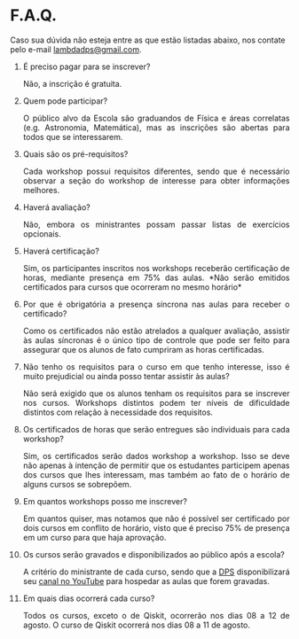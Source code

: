 # F.A.Q.

Caso sua dúvida não esteja entre as que estão listadas abaixo, nos contate pelo e-mail [lambdadps@gmail.com](mailto:lambdadps@gmail.com).

<div style="text-align: justify">
<ol>
	<li>É preciso pagar para se inscrever?</li>			
		<p>Não, a inscrição é gratuita.</p>
	<li>Quem pode participar?</li>			
		<p>O público alvo da Escola são graduandos de Física e áreas correlatas (e.g. Astronomia, Matemática), mas as inscrições são abertas para todos que se interessarem.</p>
	<li>Quais são os pré-requisitos?</li>			
		<p>Cada workshop possui requisitos diferentes, sendo que é necessário observar a seção do workshop de interesse para obter informações melhores.</p>
	<li>Haverá avaliação?</li>			
		<p>Não, embora os ministrantes possam passar listas de exercícios opcionais.</p>
	<li>Haverá certificação?</li>			
		<p>Sim, os participantes inscritos nos workshops receberão certificação de horas, mediante presença em 75% das aulas. *Não serão emitidos certificados para cursos que ocorreram no mesmo horário*</p>
  <li>Por que é obrigatória a presença síncrona nas aulas para receber o certificado?</li>
    <p>Como os certificados não estão atrelados a qualquer avaliação, assistir às aulas síncronas é o único tipo de controle que pode ser feito para assegurar que os alunos de fato cumpriram as horas certificadas.</p>
	<li>Não tenho os requisitos para o curso em que tenho interesse, isso é muito prejudicial ou ainda posso tentar assistir às aulas?</li>	
		<p>Não será exigido que os alunos tenham os requisitos para se inscrever nos cursos. Workshops distintos podem ter níveis de dificuldade distintos com relação à necessidade dos requisitos.</p>
	<li>Os certificados de horas que serão entregues são individuais para cada workshop?</li>	
		<p>Sim, os certificados serão dados workshop a workshop. Isso se deve não apenas à intenção de permitir que os estudantes participem apenas dos cursos que lhes interessam, mas também ao fato de o horário de alguns cursos se sobrepõem.</p>
	<li>Em quantos workshops posso me inscrever?</li>			
		<p>Em quantos quiser, mas notamos que não é possível ser certificado por dois cursos em conflito de horário, visto que é preciso 75% de presença em um curso para que haja aprovação.</p>
	<li>Os cursos serão gravados e disponibilizados ao público após a escola?</li>			
		<p>A critério do ministrante de cada curso, sendo que a <a href="https://lambdadps.github.io" target="_blank">DPS</a> disponibilizará seu <a href="https://www.youtube.com/channel/UCPntaDiZZa1OIGiAUssJTxQ" target="_blank">canal no YouTube</a> para hospedar as aulas que forem gravadas.</p>
	<li>Em quais dias ocorrerá cada curso?</li>
		<p>Todos os cursos, exceto o de Qiskit, ocorrerão nos dias 08 a 12 de agosto. O curso de Qiskit ocorrerá nos dias 08 a 11 de agosto.</p>
</ol>
</div>
